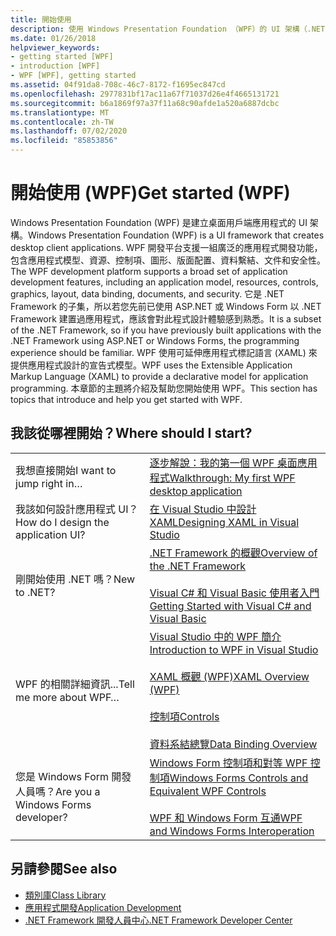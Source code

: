 ```yaml
---
title: 開始使用
description: 使用 Windows Presentation Foundation （WPF）的 UI 架構（.NET Framework 的子集）來建立桌面用戶端應用程式。
ms.date: 01/26/2018
helpviewer_keywords:
- getting started [WPF]
- introduction [WPF]
- WPF [WPF], getting started
ms.assetid: 04f91da8-708c-46c7-8172-f1695ec847cd
ms.openlocfilehash: 2977831bf17ac11a67f71037d26e4f4665131721
ms.sourcegitcommit: b6a1869f97a37f11a68c90afde1a520a6887dcbc
ms.translationtype: MT
ms.contentlocale: zh-TW
ms.lasthandoff: 07/02/2020
ms.locfileid: "85853856"
---
```

# <a name="get-started-wpf"></a><span data-ttu-id="1056c-103">開始使用 (WPF)</span><span class="sxs-lookup"><span data-stu-id="1056c-103">Get started (WPF)</span></span>

<span data-ttu-id="1056c-104">Windows Presentation Foundation (WPF) 是建立桌面用戶端應用程式的 UI 架構。</span><span class="sxs-lookup"><span data-stu-id="1056c-104">Windows Presentation Foundation (WPF) is a UI framework that creates desktop client applications.</span></span> <span data-ttu-id="1056c-105">WPF 開發平台支援一組廣泛的應用程式開發功能，包含應用程式模型、資源、控制項、圖形、版面配置、資料繫結、文件和安全性。</span><span class="sxs-lookup"><span data-stu-id="1056c-105">The WPF development platform supports a broad set of application development features, including an application model, resources, controls, graphics, layout, data binding, documents, and security.</span></span> <span data-ttu-id="1056c-106">它是 .NET Framework 的子集，所以若您先前已使用 ASP.NET 或 Windows Form 以 .NET Framework 建置過應用程式，應該會對此程式設計體驗感到熟悉。</span><span class="sxs-lookup"><span data-stu-id="1056c-106">It is a subset of the .NET Framework, so if you have previously built applications with the .NET Framework using ASP.NET or Windows Forms, the programming experience should be familiar.</span></span> <span data-ttu-id="1056c-107">WPF 使用可延伸應用程式標記語言 (XAML) 來提供應用程式設計的宣告式模型。</span><span class="sxs-lookup"><span data-stu-id="1056c-107">WPF uses the Extensible Application Markup Language (XAML) to provide a declarative model for application programming.</span></span> <span data-ttu-id="1056c-108">本章節的主題將介紹及幫助您開始使用 WPF。</span><span class="sxs-lookup"><span data-stu-id="1056c-108">This section has topics that introduce and help you get started with WPF.</span></span>  
  
## <a name="where-should-i-start"></a><span data-ttu-id="1056c-109">我該從哪裡開始？</span><span class="sxs-lookup"><span data-stu-id="1056c-109">Where should I start?</span></span>  
  
|||  
|-|-|  
|<span data-ttu-id="1056c-110">我想直接開始</span><span class="sxs-lookup"><span data-stu-id="1056c-110">I want to jump right in…</span></span>|[<span data-ttu-id="1056c-111">逐步解說：我的第一個 WPF 桌面應用程式</span><span class="sxs-lookup"><span data-stu-id="1056c-111">Walkthrough: My first WPF desktop application</span></span>](walkthrough-my-first-wpf-desktop-application.md)|  
|<span data-ttu-id="1056c-112">我該如何設計應用程式 UI？</span><span class="sxs-lookup"><span data-stu-id="1056c-112">How do I design the application UI?</span></span>|[<span data-ttu-id="1056c-113">在 Visual Studio 中設計 XAML</span><span class="sxs-lookup"><span data-stu-id="1056c-113">Designing XAML in Visual Studio</span></span>](/visualstudio/designers/designing-xaml-in-visual-studio)|  
|<span data-ttu-id="1056c-114">剛開始使用 .NET 嗎？</span><span class="sxs-lookup"><span data-stu-id="1056c-114">New to .NET?</span></span>|[<span data-ttu-id="1056c-115">.NET Framework 的概觀</span><span class="sxs-lookup"><span data-stu-id="1056c-115">Overview of the .NET Framework</span></span>](../../get-started/overview.md)<br /><br /> [<span data-ttu-id="1056c-116">Visual C# 和 Visual Basic 使用者入門</span><span class="sxs-lookup"><span data-stu-id="1056c-116">Getting Started with Visual C# and Visual Basic</span></span>](/visualstudio/ide/quickstart-visual-basic-console)|  
|<span data-ttu-id="1056c-117">WPF 的相關詳細資訊...</span><span class="sxs-lookup"><span data-stu-id="1056c-117">Tell me more about WPF…</span></span>|[<span data-ttu-id="1056c-118">Visual Studio 中的 WPF 簡介</span><span class="sxs-lookup"><span data-stu-id="1056c-118">Introduction to WPF in Visual Studio</span></span>](introduction-to-wpf-in-vs.md)<br /><br /> [<span data-ttu-id="1056c-119">XAML 概觀 (WPF)</span><span class="sxs-lookup"><span data-stu-id="1056c-119">XAML Overview (WPF)</span></span>](../../../desktop-wpf/fundamentals/xaml.md)<br /><br /> [<span data-ttu-id="1056c-120">控制項</span><span class="sxs-lookup"><span data-stu-id="1056c-120">Controls</span></span>](../controls/index.md)<br /><br /> [<span data-ttu-id="1056c-121">資料系結總覽</span><span class="sxs-lookup"><span data-stu-id="1056c-121">Data Binding Overview</span></span>](../../../desktop-wpf/data/data-binding-overview.md)|  
|<span data-ttu-id="1056c-122">您是 Windows Form 開發人員嗎？</span><span class="sxs-lookup"><span data-stu-id="1056c-122">Are you a Windows Forms developer?</span></span>|[<span data-ttu-id="1056c-123">Windows Form 控制項和對等 WPF 控制項</span><span class="sxs-lookup"><span data-stu-id="1056c-123">Windows Forms Controls and Equivalent WPF Controls</span></span>](../advanced/windows-forms-controls-and-equivalent-wpf-controls.md)<br /><br /> [<span data-ttu-id="1056c-124">WPF 和 Windows Form 互通</span><span class="sxs-lookup"><span data-stu-id="1056c-124">WPF and Windows Forms Interoperation</span></span>](../advanced/wpf-and-windows-forms-interoperation.md)|  
  
## <a name="see-also"></a><span data-ttu-id="1056c-125">另請參閱</span><span class="sxs-lookup"><span data-stu-id="1056c-125">See also</span></span>

- [<span data-ttu-id="1056c-126">類別庫</span><span class="sxs-lookup"><span data-stu-id="1056c-126">Class Library</span></span>](../class-library-wpf.md)
- [<span data-ttu-id="1056c-127">應用程式開發</span><span class="sxs-lookup"><span data-stu-id="1056c-127">Application Development</span></span>](../app-development/index.md)
- [<span data-ttu-id="1056c-128">.NET Framework 開發人員中心</span><span class="sxs-lookup"><span data-stu-id="1056c-128">.NET Framework Developer Center</span></span>](https://dotnet.microsoft.com)
